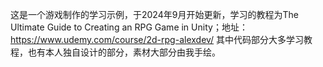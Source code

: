这是一个游戏制作的学习示例，于2024年9月开始更新，学习的教程为The Ultimate Guide to Creating an RPG Game in Unity；地址：https://www.udemy.com/course/2d-rpg-alexdev/
其中代码部分大多学习教程，也有本人独自设计的部分，素材大部分由我手绘。
